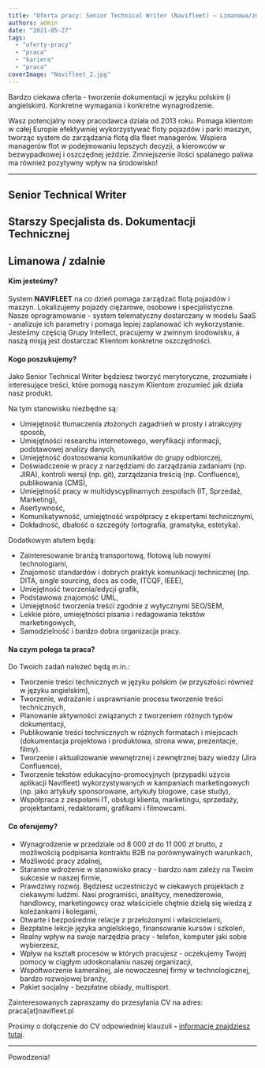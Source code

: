 ```yaml
---
title: "Oferta pracy: Senior Technical Writer (Navifleet) – Limanowa/zdalnie"
authors: admin
date: "2021-05-27"
tags:
  - "oferty-pracy"
  - "praca"
  - "kariera"
  - "praca"
coverImage: "Navifleet_2.jpg"
---
```


Bardzo ciekawa oferta - tworzenie dokumentacji w języku polskim (i angielskim).
Konkretne wymagania i konkretne wynagrodzenie.

Wasz potencjalny nowy pracodawca działa od 2013 roku. Pomaga klientom w całej
Europie efektywniej wykorzystywać floty pojazdów i parki maszyn, tworząc system
do zarządzania flotą dla fleet managerów. Wspiera managerów flot w podejmowaniu
lepszych decyzji, a kierowców w bezwypadkowej i oszczędnej jeździe. Zmniejszenie
ilości spalanego paliwa ma również pozytywny wpływ na środowisko!

---

## **Senior Technical Writer**

## **Starszy Specjalista ds. Dokumentacji Technicznej** 

## **Limanowa / zdalnie**

#### Kim jesteśmy?

System **NAVIFLEET** na co dzień pomaga zarządzać flotą pojazdów i maszyn.
Lokalizujemy pojazdy ciężarowe, osobowe i specjalistyczne.  Nasze
oprogramowanie - system telematyczny dostarczany w modelu SaaS - analizuje ich
parametry i pomaga lepiej zaplanować ich wykorzystanie. Jesteśmy częścią Grupy
Intellect, pracujemy w zwinnym środowisku, a naszą misją jest dostarczać
Klientom konkretne oszczędności.

#### Kogo poszukujemy?

Jako Senior Technical Writer będziesz tworzyć merytoryczne, zrozumiałe i
interesujące treści, które pomogą naszym Klientom zrozumieć jak działa nasz
produkt.

Na tym stanowisku niezbędne są:

- Umiejętność tłumaczenia złożonych zagadnień w prosty i atrakcyjny sposób,
- Umiejętności researchu internetowego, weryfikacji informacji, podstawowej
  analizy danych,
- Umiejętność dostosowania komunikatów do grupy odbiorczej,
- Doświadczenie w pracy z narzędziami do zarządzania zadaniami (np. JIRA),
  kontroli wersji (np. git), zarządzania treścią (np. Confluence), publikowania
  (CMS),
- Umiejętność pracy w multidyscyplinarnych zespołach (IT, Sprzedaż, Marketing),
- Asertywność,
- Komunikatywność, umiejętność współpracy z ekspertami technicznymi,
- Dokładność, dbałość o szczegóły (ortografia, gramatyka, estetyka).

Dodatkowym atutem będą:

- Zainteresowanie branżą transportową, flotową lub nowymi technologiami,
- Znajomość standardów i dobrych praktyk komunikacji technicznej (np. DITA,
  single sourcing, docs as code, ITCQF, IEEE),
- Umiejętność tworzenia/edycji grafik,
- Podstawowa znajomość UML,
- Umiejętność tworzenia treści zgodnie z wytycznymi SEO/SEM,
- Lekkie pióro, umiejętności pisania i redagowania tekstów marketingowych,
- Samodzielność i bardzo dobra organizacja pracy.

#### Na czym polega ta praca?

Do Twoich zadań należeć będą m.in.:

- Tworzenie treści technicznych w języku polskim (w przyszłości również w języku
  angielskim),
- Tworzenie, wdrażanie i usprawnianie procesu tworzenie treści technicznych,
- Planowanie aktywności związanych z tworzeniem różnych typów dokumentacji,
- Publikowanie treści technicznych w różnych formatach i miejscach (dokumentacja
  projektowa i produktowa, strona www, prezentacje, filmy).
- Tworzenie i aktualizowanie wewnętrznej i zewnętrznej bazy wiedzy (Jira
  Confluence),
- Tworzenie tekstów edukacyjno-promocyjnych (przypadki użycia aplikacji
  Navifleet) wykorzystywanych w kampaniach marketingowych (np. jako artykuły
  sponsorowane, artykuły blogowe, case study),
- Współpraca z zespołami IT, obsługi klienta, marketingu, sprzedaży,
  projektantami, redaktorami, grafikami i filmowcami.

#### Co oferujemy?

- Wynagrodzenie w przedziale od 8 000 zł do 11 000 zł brutto, z możliwością
  podpisania kontraktu B2B na porównywalnych warunkach,
- Możliwość pracy zdalnej,
- Staranne wdrożenie w stanowisko pracy - bardzo nam zależy na Twoim sukcesie w
  naszej firmie,
- Prawdziwy rozwój. Będziesz uczestniczyć w ciekawych projektach z ciekawymi
  ludźmi. Nasi programiści, analitycy, menedżerowie, handlowcy, marketingowcy
  oraz właściciele chętnie dzielą się wiedzą z koleżankami i kolegami,
- Otwarte i bezpośrednie relacje z przełożonymi i właścicielami,
- Bezpłatne lekcje języka angielskiego, finansowanie kursów i szkoleń,
- Realny wpływ na swoje narzędzia pracy - telefon, komputer jaki sobie
  wybierzesz,
- Wpływ na kształt procesów w których pracujesz - oczekujemy Twojej pomocy w
  ciągłym udoskonalaniu naszej organizacji,
- Współtworzenie kameralnej, ale nowoczesnej firmy w technologicznej, bardzo
  rozwojowej branży,
- Pakiet socjalny - bezpłatne obiady, multisport.

Zainteresowanych zapraszamy do przesyłania CV na adres: praca\[at\]navifleet.pl

Prosimy o dołączenie do CV odpowiedniej klauzuli **-**
[informacje znajdziesz tutaj](https://www.navifleet.pl/upload/files/KLAUZULA_rekrutacja.pdf).

---

Powodzenia!
